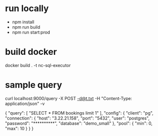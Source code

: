 # run locally
- npm install
- npm run build
- npm run start:prod


# build docker
docker build . -t nc-sql-executor

# sample query
curl localhost:9000/query -X POST -d@t.txt -H "Content-Type: application/json" -v

{
    "query": [
        "SELECT * FROM bookings limit 1"
    ],
    "config": {
        "client": "pg",
        "connection": {
            "host": "3.22.21.158",
            "port": "5432",
            "user": "postgres",
            "password": "**********",
            "database": "demo_small"
        },
        "pool": {
            "min": 0,
            "max": 10
        }
    }
}